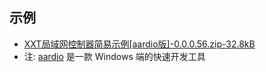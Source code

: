 ## 示例

- [XXT局域网控制器简易示例[aardio版]-0.0.0.56.zip-32.8kB](http://static.zybuluo.com/xxtouch/5v220xyobavdhbjx4o6u0ky8/XXT%E5%B1%80%E5%9F%9F%E7%BD%91%E6%8E%A7%E5%88%B6%E5%99%A8%E7%AE%80%E6%98%93%E7%A4%BA%E4%BE%8B%5Baardio%E7%89%88%5D-0.0.0.56.zip)
- 注: [aardio](http://www.aardio.com/) 是一款 Windows 端的快速开发工具

